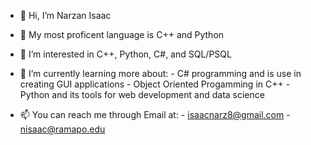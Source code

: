 - 👋 Hi, I’m Narzan Isaac

- 💞️ My most proficent language is C++ and Python
 
- 👀 I’m interested in C++, Python, C#, and SQL/PSQL
 
- 🌱 I’m currently learning more about: 
          - C# programming and is use in creating GUI applications
          - Object Oriented Progamming in C++
          - Python and its tools for web development and data science

- 📫 You can reach me through Email at: 
          - isaacnarz8@gmail.com 
          - nisaac@ramapo.edu

